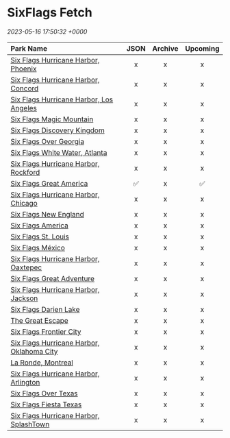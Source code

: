 # SixFlags Fetch

*2023-05-16 17:50:32 +0000*

| Park Name | JSON | Archive | Upcoming |
| :-------- | :--: | :-----: | :------: |
| [Six Flags Hurricane Harbor, Phoenix](https://parkcalendar.com/#46) | x | x | x |
| [Six Flags Hurricane Harbor, Concord](https://parkcalendar.com/#42) | x | x | x |
| [Six Flags Hurricane Harbor, Los Angeles](https://parkcalendar.com/#11) | x | x | x |
| [Six Flags Magic Mountain](https://parkcalendar.com/#6) | x | x | x |
| [Six Flags Discovery Kingdom](https://parkcalendar.com/#17) | x | x | x |
| [Six Flags Over Georgia](https://parkcalendar.com/#2) | x | x | x |
| [Six Flags White Water, Atlanta](https://parkcalendar.com/#25) | x | x | x |
| [Six Flags Hurricane Harbor, Rockford](https://parkcalendar.com/#48) | x | x | x |
| [Six Flags Great America](https://parkcalendar.com/#7) | ✅ | x | ✅ |
| [Six Flags Hurricane Harbor, Chicago](https://parkcalendar.com/#13) | x | x | x |
| [Six Flags New England](https://parkcalendar.com/#20) | x | x | x |
| [Six Flags America](https://parkcalendar.com/#14) | x | x | x |
| [Six Flags St. Louis](https://parkcalendar.com/#3) | x | x | x |
| [Six Flags México](https://parkcalendar.com/#28) | x | x | x |
| [Six Flags Hurricane Harbor, Oaxtepec](https://parkcalendar.com/#32) | x | x | x |
| [Six Flags Great Adventure](https://parkcalendar.com/#5) | x | x | x |
| [Six Flags Hurricane Harbor, Jackson](https://parkcalendar.com/#23) | x | x | x |
| [Six Flags Darien Lake](https://parkcalendar.com/#45) | x | x | x |
| [The Great Escape](https://parkcalendar.com/#24) | x | x | x |
| [Six Flags Frontier City](https://parkcalendar.com/#43) | x | x | x |
| [Six Flags Hurricane Harbor, Oklahoma City](https://parkcalendar.com/#44) | x | x | x |
| [La Ronde, Montreal](https://parkcalendar.com/#29) | x | x | x |
| [Six Flags Hurricane Harbor, Arlington](https://parkcalendar.com/#10) | x | x | x |
| [Six Flags Over Texas](https://parkcalendar.com/#1) | x | x | x |
| [Six Flags Fiesta Texas](https://parkcalendar.com/#8) | x | x | x |
| [Six Flags Hurricane Harbor, SplashTown](https://parkcalendar.com/#47) | x | x | x |
